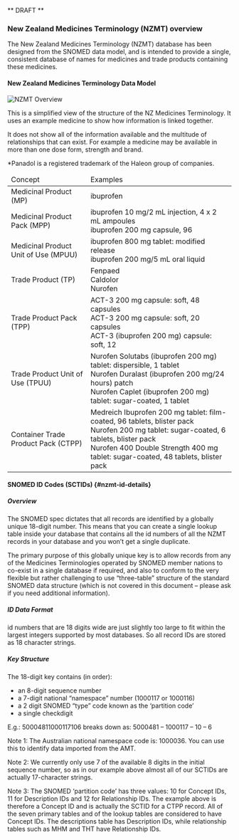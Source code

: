 ** DRAFT **

### New Zealand Medicines Terminology (NZMT) overview

The New Zealand Medicines Terminology (NZMT) database has been designed from the SNOMED data model, and is intended to provide a single, consistent database of names for medicines and trade products containing these medicines.

#### New Zealand Medicines Terminology Data Model

![NZMT Overview](./nzmt_data_model_sml.gif)

This is a simplified view of the structure of the NZ Medicines Terminology. It uses an example medicine to show how information is linked together.

It does not show all of the information available and the multitude of relationships that can exist. For example a medicine may be available in more than one dose form, strength and brand.

*Panadol is a registered trademark of the Haleon group of companies.

<table class="table table-bordered">
<thead>
<tr><td>Concept</td>
<td>Examples</td>
</tr>
</thead>
<tbody>
<tr><td>Medicinal Product (MP)</td>
<td>ibuprofen</td>
</tr>
<tr><td>Medicinal Product Pack (MPP)</td>
<td>ibuprofen 10 mg/2 mL injection, 4 x 2 mL ampoules<br/>
ibuprofen 200 mg capsule, 96</td>
</tr>
<tr><td>Medicinal Product Unit of Use (MPUU)</td>
<td>ibuprofen 800 mg tablet: modified release<br/>
ibuprofen 200 mg/5 mL oral liquid</td>
</tr>
<tr><td>Trade Product (TP)</td>
<td>Fenpaed<br/>Caldolor<br/>Nurofen</td>
</tr>
<tr><td>Trade Product Pack (TPP)</td>
<td>ACT-3 200 mg capsule: soft, 48 capsules<br/>ACT-3 200 mg capsule: soft, 20 capsules<br/>ACT-3 (ibuprofen 200 mg) capsule: soft, 12</td>
</tr>
<tr><td>Trade Product Unit of Use (TPUU)</td>
<td>Nurofen Solutabs (ibuprofen 200 mg) tablet: dispersible, 1 tablet<br/>
Nurofen Duralast (ibuprofen 200 mg/24 hours) patch<br/>
Nurofen Caplet (ibuprofen 200 mg) tablet: sugar-coated, 1 tablet
</td>
</tr>
<tr><td>Container Trade Product Pack (CTPP)</td>
<td>Medreich Ibuprofen 200 mg tablet: film-coated, 96 tablets, blister pack<br/>
Nurofen 200 mg tablet: sugar-coated, 6 tablets, blister pack<br/>
Nurofen 400 Double Strength 400 mg tablet: sugar-coated, 48 tablets, blister pack</td>
</tr>
</tbody>
</table>


#### SNOMED ID Codes (SCTIDs) {#nzmt-id-details}

##### Overview
The SNOMED spec dictates that all records are identified by a globally unique 18-digit number. 
This means that you can create a single lookup table inside your database that contains all the id numbers of all the NZMT records in your database and you won’t get a single duplicate.

The primary purpose of this globally unique key is to allow records from any of the Medicines Terminologies operated by SNOMED member nations to co-exist in a single database if required, and also to conform to the very flexible but rather challenging to use “three-table” structure of the standard SNOMED data structure (which is not covered in this document – please ask if you need additional information).

##### ID Data Format

id numbers that are 18 digits wide are just slightly too large to fit within the largest integers supported by most databases. So all record IDs are stored as 18 character strings.

##### Key Structure

The 18-digit key contains (in order):
- an 8-digit sequence number 
- a 7-digit national “namespace” number (1000117 or 1000116)
- a 2 digit SNOMED “type” code known as the ‘partition code’
- a single checkdigit

E.g.: 50004811000117106 breaks down as: 5000481 – 1000117 – 10 – 6

Note 1: The Australian national namespace code is: 1000036.  You can use this to identify data imported from the AMT. 

Note 2:  We currently only use 7 of the available 8 digits in the initial sequence number, so as in our example above almost all of our SCTIDs are actually 17-character strings.

Note 3:  The SNOMED ‘partition code’ has three values: 10 for Concept IDs, 11 for Description IDs and 12 for Relationship IDs.  The example above is therefore a Concept ID and is actually the SCTID for a CTPP record.  All of the seven primary tables and of the lookup tables are considered to have Concept IDs.  The descriptions table has Description IDs, while relationship tables such as MHM and THT have Relationship IDs.

